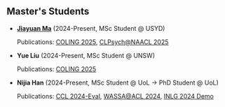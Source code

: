 ## Master's Students

- [**Jiayuan Ma**](https://anton-jiayuan-ma.github.io/) (2024-Present, MSc Student @ USYD)
    
  Publications: [COLING 2025](https://aclanthology.org/2025.coling-main.616.pdf), [CLPsych@NAACL 2025](https://aclanthology.org/2025.clpsych-1.21.pdf)

- **Yue Liu** (2024-Present, MSc Student @ UNSW)

  Publications: [COLING 2025](https://aclanthology.org/2025.coling-main.616.pdf)

- **Nijia Han** (2024-Present, MSc Student @ UoL → PhD Student @ UoL)

  Publications: [CCL 2024-Eval](https://aclanthology.org/2024.ccl-3.37.pdf), [WASSA@ACL 2024](https://aclanthology.org/2024.wassa-1.45.pdf), [INLG 2024 Demo](https://aclanthology.org/2024.inlg-demos.2.pdf)
